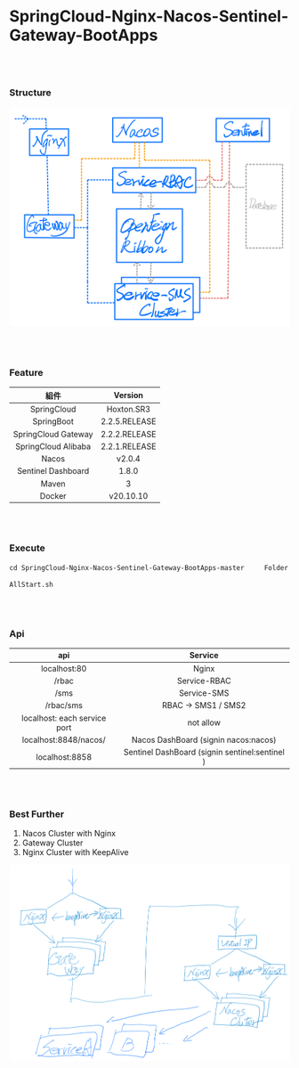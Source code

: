 # SpringCloud-Nginx-Nacos-Sentinel-Gateway-BootApps

<br>
<br>

### Structure

![](./images/Structure.png)

<br>
<br>

### Feature

| 組件 | Version |
| :----: | :----: |
| SpringCloud | Hoxton.SR3 |
| SpringBoot | 2.2.5.RELEASE |
| SpringCloud Gateway | 2.2.2.RELEASE |
| SpringCloud Alibaba | 2.2.1.RELEASE |
| Nacos | v2.0.4 |
| Sentinel Dashboard | 1.8.0 |
| Maven| 3 |
| Docker| v20.10.10 |

<br>
<br>

### Execute
```
cd SpringCloud-Nginx-Nacos-Sentinel-Gateway-BootApps-master     Folder
```
```
AllStart.sh
```

<br>
<br>

### Api

| api | Service |
| :----: | :----: |
| localhost:80 | Nginx |
| /rbac | Service-RBAC |
| /sms | Service-SMS |
| /rbac/sms | RBAC -> SMS1 / SMS2 |
| localhost: each service port | not allow |
| localhost:8848/nacos/ | Nacos DashBoard (signin nacos:nacos) |
| localhost:8858 | Sentinel DashBoard (signin sentinel:sentinel ) |

<br>
<br>

### Best Further
1. Nacos Cluster with Nginx
1. Gateway Cluster
1. Nginx Cluster with KeepAlive

![](./images/bestFuther.png)

